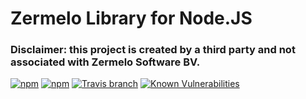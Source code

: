 # Zermelo Library for Node.JS

### Disclaimer: this project is created by a third party and not associated with Zermelo Software BV.

[![npm](https://img.shields.io/npm/v/redditwrap.js.svg?style=flat-square)](https://www.npmjs.com/package/redditwrap.js)
[![npm](https://img.shields.io/npm/l/redditwrap.js.svg?style=flat-square)](https://github.com/mvegter/redditwrap.js/blob/master/LICENSE)
[![Travis branch](https://img.shields.io/travis/mvegter/redditwrap.js/master.svg?style=flat-square)](https://travis-ci.org/mvegter/redditwrap.js)
[![Known Vulnerabilities](https://snyk.io/test/github/mvegter/redditwrap.js/badge.svg)](https://snyk.io/test/github/mvegter/redditwrap.js)
